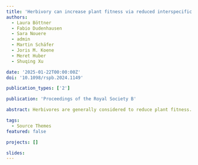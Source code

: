 ```yaml
---
title: 'Herbivory can increase plant fitness via reduced interspecific competition—evidence from models and mesocosms'
authors:
  - Laura Böttner
  - Fabio Dudenhausen
  - Sara Nouere
  - admin
  - Martin Schäfer
  - Joris M. Koene
  - Meret Huber
  - Shuqing Xu

date: '2025-01-22T00:00:00Z'
doi: '10.1098/rspb.2024.1149'

publication_types: ['2']

publication: 'Proceedings of the Royal Society B'

abstract: Herbivores are generally considered to reduce plant fitness. However, as in natural communities they often feed on several competing plant species, herbivores can also increase plant fitness by reducing interspecific competition among plants. In this study, we developed a testable model to predict plant fitness in the presence of an interspecific competitor and a herbivore that feeds on both plant species. Our model allows prediction of the herbivore and competitor densities at which the focal species will benefit from herbivory. This can be estimated by quantifying the effects of the herbivore on the fitness of the focal plant and on its competitor, and by estimating the levels of intra- and interspecific competition in a pairwise fashion, respectively. We subsequently validated the model in indoor microcosms using three interacting species: an aquatic macrophyte (the giant duckweed Spirodela polyrhiza), its native competitors (green algae) and its native herbivore (the pond snail Lymnaea stagnalis). Additional outdoor mesocosm experiments supported our model under natural conditions. Together, this study provides a conceptual framework to understand how herbivores shape plant fitness in a community context.

tags:
  - Source Themes
featured: false

projects: []

slides:
---
```

